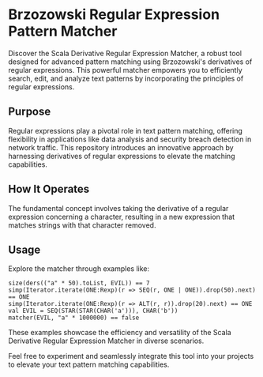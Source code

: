# Brzozowski Regular Expression Pattern Matcher

Discover the Scala Derivative Regular Expression Matcher, a robust tool designed for advanced pattern matching using Brzozowski's derivatives of regular expressions. This powerful matcher empowers you to efficiently search, edit, and analyze text patterns by incorporating the principles of regular expressions.

## Purpose

Regular expressions play a pivotal role in text pattern matching, offering flexibility in applications like data analysis and security breach detection in network traffic. This repository introduces an innovative approach by harnessing derivatives of regular expressions to elevate the matching capabilities.

## How It Operates

The fundamental concept involves taking the derivative of a regular expression concerning a character, resulting in a new expression that matches strings with that character removed.

## Usage

Explore the matcher through examples like:

    size(ders(("a" * 50).toList, EVIL)) == 7
    simp(Iterator.iterate(ONE:Rexp)(r => SEQ(r, ONE | ONE)).drop(50).next) == ONE
    simp(Iterator.iterate(ONE:Rexp)(r => ALT(r, r)).drop(20).next) == ONE
    val EVIL = SEQ(STAR(STAR(CHAR('a'))), CHAR('b'))
    matcher(EVIL, "a" * 1000000) == false
These examples showcase the efficiency and versatility of the Scala Derivative Regular Expression Matcher in diverse scenarios.

Feel free to experiment and seamlessly integrate this tool into your projects to elevate your text pattern matching capabilities.
